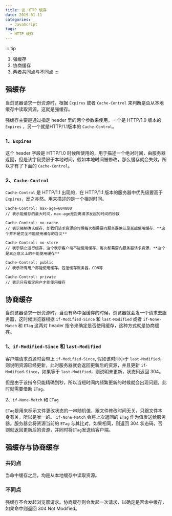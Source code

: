 ```yaml
---
title: 谈 HTTP 缓存
date: 2019-01-11
categories:
  - JavaScript
tags:
  - HTTP 缓存
---
```


::: tip
1. 强缓存
2. 协商缓存
3. 两者共同点与不同点
:::

<!-- more -->

## 强缓存

当浏览器请求一份资源时，根据 `Expires` 或者 `Cache-Control` 来判断是否从本地缓存中读取资源，这就是强缓存。

强缓存主要是通过指定 header 里的两个参数来使用，一个是 HTTP/1.0 版本的 `Expires` ，另一个就是HTTP/1.1版本的 `Cache-Control`。

### 1、`Expires`

这个 header 字段是 HTTP/1.0 时候所使用的，用于描述一个绝对时间，由服务器返回，但是该字段受限于本地时间，假如本地时间被修改，那么缓存就会失效。所以才有了下面的 `Cache-Control`。

### 2、`Cache-Control`

`Cache-Control` 是 HTTP/1.1 出现的，在 HTTP/1.1 版本的服务器中优先级要高于 `Expires`，反之亦然。用来描述的是一个相对时间。

```shell
Cache-Control: max-age=604800
// 表示能缓存的最大时间，max-age是距离请求发起的时间的秒数

Cache-Control: no-cache
// 表示强制确认缓存，即我们请求资源的时候每次都需要向服务器确认是否能使用缓存，**这个并不是完全不能使用缓存的含义**

Cache-Control: no-store
// 表示禁止进行缓存，这个表示客户端不能使用缓存，每次都需要向服务器请求资源，**这个是真正意义上的不能使用缓存**

Cache-Control: public
// 表示所有用户都能使用缓存，包括缓存服务器，CDN等

Cache-Control: private
// 表示只有指定用户才能使用缓存
```

## 协商缓存

当浏览器请求一份资源时，当没有命中强缓存的时候，浏览器就会发一个请求去服务器，这时候浏览器根据 `if-Modified-Since` 和 `last-Modified` 或者 `if-None-Match` 和 `ETag` 这两对 header 指令来确定是否使用缓存，这种方式就是协商缓存。

### 1、`if-Modified-Since` 和 `last-Modified`

客户端请求资源时会带上 `if-Modified-Since`, 假如该时间小于 `last-Modified`，则说明资源已经更新，此时服务器就会返回更新后的资源，并且更新 `if-Modified-Since`，如果等于 `last-Modified`，则说明未更新，状态码返回 304。

但是由于该指令只能精确到秒，所以当短时间内频繁更新的时候就会出现问题，此时就需要借助 `ETag`。

2、`if-None-Match` 和 `ETag`

`ETag`是用来标示文件更改状态的一串随机值，跟文件修改时间无关，只跟文件本身有关，所以是唯一的。
`if-None-Match` 会将上次返回的 `ETag` 作为值发送给服务器。服务器会将资源当前的 `ETag` 与其比对，如果相同，则返回 304 状态码，否则就返回更新后的资源，并同时将`ETag`发送给客户端。

## 强缓存与协商缓存

### 共同点

当命中缓存之后，均是从本地缓存中读取资源。

### 不同点

强缓存不会发起浏览器请求。协商缓存则会发起一次请求，以确定是否命中缓存，如果命中则返回 304 Not Modified。
